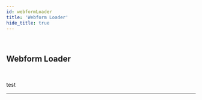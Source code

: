 ```yaml
---
id: webformLoader
title: 'Webform Loader'
hide_title: true
---
```


<br />

<div class="clearfix">
    <div class="column-left" style={{width: '7%'}}>
        <div class="webformLoaderComponentSVG"></div>
    </div>
    <div class="column-right" style={{width: '93%'}}>
        <h2 style={{color:'#B174E5',margin:'0'}}>Webform Loader</h2>
    </div>
</div>



<br />

test 


---